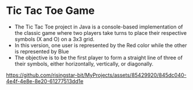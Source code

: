 # Tic Tac Toe Game
- The Tic Tac Toe project in Java is a console-based implementation of the classic game where two players take turns to place their respective symbols (X and O) on a 3x3 grid. <br>
- In this version, one user is represented by the Red color while the other is represented by Blue
- The objective is to be the first player to form a straight line of three of their symbols, either horizontally, vertically, or diagonally.

https://github.com/risingstar-bit/MyProjects/assets/85429920/845dc040-4e4f-4e8e-8e20-61277513dd1e


  
